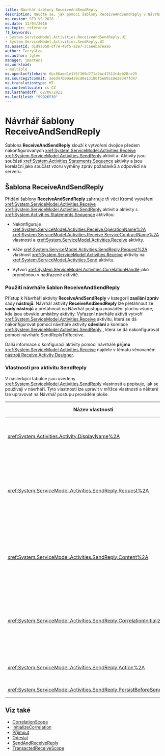 ```yaml
---
title: Návrhář šablony ReceiveAndSendReply
description: Naučte se, jak pomocí šablony ReceiveAndSendReply v Návrhář postupu provádění vytvořit dvojici předem nakonfigurovaných aktivit Receive a SendReply.
ms.custom: SEO-VS-2020
ms.date: 11/04/2016
ms.topic: reference
f1_keywords:
- System.ServiceModel.Activities.ReceiveAndSendReply.UI
- System.ServiceModel.Activities.SendReply.UI
ms.assetid: d1d9a058-df7e-48f5-a2e7-3caeeba7eaa6
author: TerryGLee
ms.author: tglee
manager: jmartens
ms.workload:
- multiple
ms.openlocfilehash: 6bc86aed1e135f369d771a9ac47513c4eb28ce25
ms.sourcegitcommit: ae6d47b09a439cd0e13180f5e89510e3e347fd47
ms.translationtype: MT
ms.contentlocale: cs-CZ
ms.lasthandoff: 02/08/2021
ms.locfileid: "99926530"
---
```

# <a name="receiveandsendreply-template-designer"></a>Návrhář šablony ReceiveAndSendReply

Šablona **ReceiveAndSendReply** slouží k vytvoření dvojice předem nakonfigurovaných <xref:System.ServiceModel.Activities.Receive> <xref:System.ServiceModel.Activities.SendReply> aktivit a. Aktivity jsou součástí <xref:System.Activities.Statements.Sequence> aktivity a jsou korelační jako součást vzoru výměny zpráv požadavků a odpovědí na serveru.

## <a name="the-receiveandsendreply-template"></a>Šablona ReceiveAndSendReply

Přidání šablony **ReceiveAndSendReply** zahrnuje tři věci Kromě vytváření <xref:System.ServiceModel.Activities.Receive> <xref:System.ServiceModel.Activities.SendReply> aktivit a aktivity s <xref:System.Activities.Statements.Sequence> aktivitou:

- Nakonfiguruje <xref:System.ServiceModel.Activities.Receive.OperationName%2A> <xref:System.ServiceModel.Activities.Receive.ServiceContractName%2A> vlastnosti a <xref:System.ServiceModel.Activities.Receive> aktivity.

- Váže <xref:System.ServiceModel.Activities.SendReply.Request%2A> vlastnost <xref:System.ServiceModel.Activities.Receive> aktivity na <xref:System.ServiceModel.Activities.Send> aktivitu.

- Vytvoří <xref:System.ServiceModel.Activities.CorrelationHandle> jako proměnnou v nadřazené aktivitě.

### <a name="use-the-receiveandsendreply-template-designer"></a>Použití návrháře šablon ReceiveAndSendReply

Přístup k Návrháři aktivity **ReceiveAndSendReply** v kategorii **zasílání zpráv** sady **nástrojů**. Návrhář aktivity **ReceiveAndSendReply** lze přetáhnout ze **sady nástrojů** a přetáhnout na Návrhář postupu provádění plochu všude, kde jsou obvykle umístěny aktivity. Vyřazení návrháře aktivit vytvoří <xref:System.ServiceModel.Activities.Receive> aktivitu, která se dá nakonfigurovat pomocí návrháře aktivity **odeslání** a korelace <xref:System.ServiceModel.Activities.SendReply> , která se dá nakonfigurovat pomocí návrháře SendReplyToReceive.

Další informace o konfiguraci aktivity pomocí návrháře **příjmu** <xref:System.ServiceModel.Activities.Receive> najdete v tématu věnovaném [nástroji Receive Activity Designer](../workflow-designer/receive-activity-designer.md).

### <a name="properties-of-sendreply"></a>Vlastnosti pro aktivitu SendReply

V následující tabulce jsou uvedeny <xref:System.ServiceModel.Activities.SendReply> vlastnosti a popisuje, jak se používají v návrháři. Tyto vlastnosti lze upravit v mřížce vlastností a některé lze upravovat na Návrhář postupu provádění ploše.

| Název vlastnosti | Požaduje se | Využití |
|-|----------|-|
| <xref:System.Activities.Activity.DisplayName%2A> | Ne | Volitelný popisný název <xref:System.ServiceModel.Activities.SendReply> aktivity. Výchozí hodnota je SendReplyToReceive.<br /><br /> I když použití jiné než výchozí hodnoty pro popis není <xref:System.Activities.Activity.DisplayName%2A> naprosto povinné, je vhodné použít takovou hodnotu. |
| <xref:System.ServiceModel.Activities.SendReply.Request%2A> | Ano | Odkaz na <xref:System.ServiceModel.Activities.Receive> aktivitu spárované s touto <xref:System.ServiceModel.Activities.SendReply> aktivitou Tato vlastnost nesmí mít **hodnotu null**. <xref:System.ServiceModel.Activities.Receive> a <xref:System.ServiceModel.Activities.SendReply> aktivity se společně na serveru používají k modelování vzoru zasílání zpráv požadavku a odpovědí. Tato vlastnost určuje, která <xref:System.ServiceModel.Activities.Send> aktivita se spáruje. V Návrháři tuto vlastnost nemůžete upravit, protože je automaticky svázána s <xref:System.ServiceModel.Activities.Send> aktivitou, ze které jste <xref:System.ServiceModel.Activities.SendReply> aktivitu vytvořili. |
| <xref:System.ServiceModel.Activities.SendReply.Content%2A> | Ne | Určuje zprávu nebo parametr obsahu, který se má přijmout. Může to být buď <xref:System.ServiceModel.Activities.ReceiveMessageContent> aktivita, nebo <xref:System.ServiceModel.Activities.ReceiveParametersContent> aktivita. Tuto vlastnost můžete upravit kliknutím na tlačítko se třemi tečkami vedle pole **obsah** v mřížce vlastností nebo kliknutím na tlačítko **definovat** vedle popisku **obsahu** na ploše návrháře aktivity **příjmu** . V obou zobrazeních se zobrazí dialogové okno **definice obsahu** . Další informace o tom, jak používat toto pole, najdete v tématu věnovaném [definici obsahu v dialogu](../workflow-designer/content-definition-dialog-box.md) . |
| <xref:System.ServiceModel.Activities.SendReply.CorrelationInitializers%2A> | Ne | Určuje kolekci <xref:System.ServiceModel.Activities.CorrelationInitializer> objektů, které inicializují více <xref:System.ServiceModel.Activities.CorrelationHandle> objektů, které konfigurují tuto <xref:System.ServiceModel.Activities.Receive> aktivitu v rámci pracovního postupu. Kliknutím na tlačítko se třemi tečkami vedle <xref:System.ServiceModel.Activities.SendReply.CorrelationInitializers%2A> vlastnosti v mřížce vlastnosti otevřete dialogové okno **Přidat Inicializátory korelace** . Další informace o použití tohoto pole najdete v tématu věnovaném [dialogovému oknu Přidat inicializátoři CorrelationInitializers](../workflow-designer/add-correlationinitializers-dialog-box.md) . |
| <xref:System.ServiceModel.Activities.SendReply.Action%2A> | Ne | Určuje hlavičku akce zprávy. Pokud není nastavena explicitně, jeho hodnota se nastaví jako výchozí:<br /><br /> `https://tempuri.org/{service contract namespace}/{service contract name}/{operation name}` |
| <xref:System.ServiceModel.Activities.SendReply.PersistBeforeSend%2A> | Ne | Určuje, zda má být instance pracovního postupu trvalá před odesláním zprávy s odpovědí. Výchozí hodnota je **false** (nepravda). |

## <a name="see-also"></a>Viz také

- [CorrelationScope](../workflow-designer/correlationscope-activity-designer.md)
- [InitializeCorrelation](../workflow-designer/initializecorrelation-activity-designer.md)
- [Přijmout](../workflow-designer/receive-activity-designer.md)
- [Odeslat](../workflow-designer/send-activity-designer.md)
- [SendAndReceiveReply](../workflow-designer/sendandreceivereply-template-designer.md)
- [TransactedReceiveScope](../workflow-designer/transactedreceivescope-activity-designer.md)